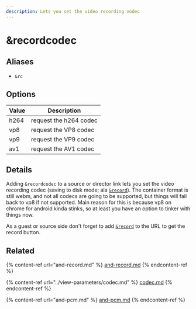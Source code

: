 ```yaml
---
description: Lets you set the video recording vodec
---
```


# \&recordcodec

## Aliases

* `&rc`

## Options

| Value | Description             |
| ----- | ----------------------- |
| h264  | request the h264 codec  |
| vp8   | request the VP8 codec   |
| vp9   | request the VP9 codec   |
| av1   | request the AV1 codec   |

## Details

Adding `&recordcodec` to a source or director link lets you set the video recording codec (saving to disk mode; ala [`&record`](and-record.md)). The container format is still webm, and not all codecs are going to be supported, but things will fail back to vp8 if not supported. Main reason for this is because vp8 on chrome for android kinda stinks, so at least you have an option to tinker with things now.

As a guest or source side don't forget to add [`&record`](and-record.md) to the URL to get the record button.

## Related

{% content-ref url="and-record.md" %}
[and-record.md](and-record.md)
{% endcontent-ref %}

{% content-ref url="../view-parameters/codec.md" %}
[codec.md](../view-parameters/codec.md)
{% endcontent-ref %}

{% content-ref url="and-pcm.md" %}
[and-pcm.md](and-pcm.md)
{% endcontent-ref %}
